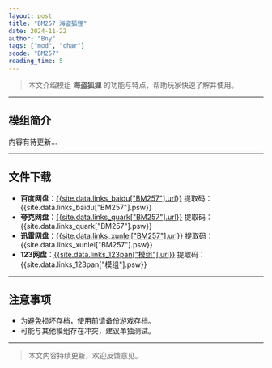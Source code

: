 ```yaml
---
layout: post
title: "BM257 海盗狐狸"
date: 2024-11-22
author: "Bny"
tags: ["mod", "char"]
scode: "BM257"
reading_time: 5
---
```


> 本文介绍模组 **海盗狐狸** 的功能与特点，帮助玩家快速了解并使用。

---

## 模组简介

内容有待更新...

---

## 文件下载
- **百度网盘**：[{{site.data.links_baidu["BM257"].url}}]({{site.data.links_baidu["BM257"].url}}) 提取码：{{site.data.links_baidu["BM257"].psw}}
- **夸克网盘**：[{{site.data.links_quark["BM257"].url}}]({{site.data.links_quark["BM257"].url}}) 提取码：{{site.data.links_quark["BM257"].psw}}
- **迅雷网盘**：[{{site.data.links_xunlei["BM257"].url}}]({{site.data.links_xunlei["BM257"].url}}) 提取码：{{site.data.links_xunlei["BM257"].psw}}
- **123网盘**：[{{site.data.links_123pan["模组"].url}}]({{site.data.links_123pan["模组"].url}}) 提取码：{{site.data.links_123pan["模组"].psw}}

---

## 注意事项
- 为避免损坏存档，使用前请备份游戏存档。
- 可能与其他模组存在冲突，建议单独测试。

---

> 本文内容持续更新，欢迎反馈意见。
